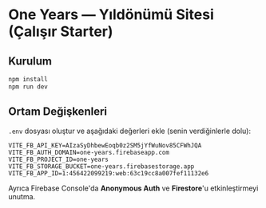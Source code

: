 # One Years — Yıldönümü Sitesi (Çalışır Starter)

## Kurulum
```bash
npm install
npm run dev
```

## Ortam Değişkenleri
`.env` dosyası oluştur ve aşağıdaki değerleri ekle (senin verdiğinlerle dolu):
```
VITE_FB_API_KEY=AIzaSyDhbewEoqb0z2SM5jYfWuNov85CFWhJQA
VITE_FB_AUTH_DOMAIN=one-years.firebaseapp.com
VITE_FB_PROJECT_ID=one-years
VITE_FB_STORAGE_BUCKET=one-years.firebasestorage.app
VITE_FB_APP_ID=1:456422099219:web:63c19cc8a007fef11132e6
```
Ayrıca Firebase Console'da **Anonymous Auth** ve **Firestore**'u etkinleştirmeyi unutma.

